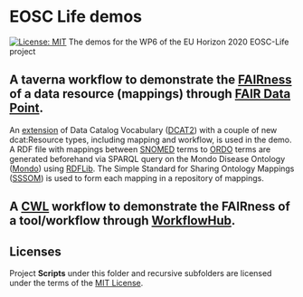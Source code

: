 # EOSC Life demos
[![License: MIT](https://img.shields.io/badge/License-MIT-yellow.svg)](https://opensource.org/licenses/MIT)
The demos for the WP6 of the EU Horizon 2020 EOSC-Life project

## A taverna workflow to demonstrate the [FAIRness](https://www.go-fair.org/fair-principles/) of a data resource (mappings) through [FAIR Data Point](https://github.com/FAIRDataTeam/FAIRDataPoint-Spec). 

  An [extension](https://github.com/LUMC-BioSemantics/dcat-extension/) of Data Catalog Vocabulary ([DCAT2](https://www.w3.org/TR/vocab-dcat-2
)) with a couple of new dcat:Resource types, including mapping and workflow, is used in the demo. A RDF file with mappings between [SNOMED](https://bioportal.bioontology.org/ontologies/SNOMEDCT) terms to [ORDO](https://bioportal.bioontology.org/ontologies/ORDO) terms are generated beforehand via SPARQL query on the Mondo Disease Ontology ([Mondo](https://mondo.monarchinitiative.org/)) using [RDFLib](https://github.com/RDFLib/rdflib
). The Simple Standard for Sharing Ontology Mappings ([SSSOM](https://github.com/mapping-commons/SSSOM)) is used to form each mapping in a repository of mappings. 
  
## A [CWL](https://www.commonwl.org/) workflow to demonstrate the FAIRness of a tool/workflow through [WorkflowHub](https://workflowhub.eu/). 

## Licenses
Project **Scripts** under this folder and recursive subfolders are licensed under the terms of the [MIT License](LICENSE).
